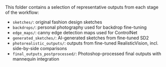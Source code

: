 This folder contains a selection of representative outputs from each stage of the workflow:

- `sketches/`: original fashion design sketches
- `backdrops/`: personal photography used for backdrop fine-tuning
- `edge_maps/`: canny edge detection maps used for ControlNet
- `generated_sketches/`: AI-generated sketches from fine-tuned SD2
- `photorealistic_outputs/`: outputs from fine-tuned RealisticVision, incl. side-by-side comparisons
- `final_outputs_postprocessed/`: Photoshop-processed final outputs with mannequin integration